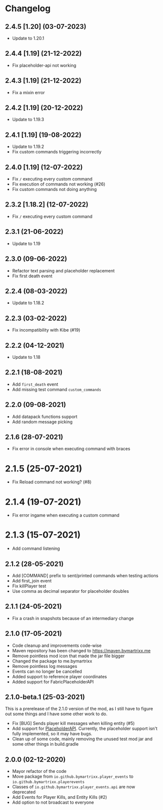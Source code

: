 # Changelog
## 2.4.5 [1.20] (03-07-2023)
- Update to 1.20.1

## 2.4.4 [1.19] (21-12-2022)
- Fix placeholder-api not working

## 2.4.3 [1.19] (21-12-2022)
- Fix a mixin error

## 2.4.2 [1.19] (20-12-2022)
- Update to 1.19.3

## 2.4.1 [1.19] (19-08-2022)
- Update to 1.19.2
- Fix custom commands triggering incorrectly

## 2.4.0 [1.19] (12-07-2022)
- Fix `/` executing every custom command
- Fix execution of commands not working (#26)
- Fix custom commands not doing anything

## 2.3.2 [1.18.2] (12-07-2022)
- Fix `/` executing every custom command

## 2.3.1 (21-06-2022)
* Update to 1.19

## 2.3.0 (09-06-2022)
* Refactor text parsing and placeholder replacement
* Fix first death event

## 2.2.4 (08-03-2022)
* Update to 1.18.2

## 2.2.3 (03-02-2022)
* Fix incompatibility with Kibe (#19)

## 2.2.2 (04-12-2021)
* Update to 1.18

## 2.2.1 (18-08-2021)
* Add `first_death` event
* Add missing test command `custom_commands`

## 2.2.0 (09-08-2021)
* Add datapack functions support
* Add random message picking

## 2.1.6 (28-07-2021)
* Fix error in console when executing command with braces

# 2.1.5 (25-07-2021)
* Fix Reload command not working? (#8)

# 2.1.4 (19-07-2021)
* Fix error ingame when executing a custom command

# 2.1.3 (15-07-2021)
* Add command listening

## 2.1.2 (28-05-2021)
* Add [COMMAND] prefix to sent/printed commands when testing actions
* Add first_join event
* Fix killPlayer test
* Use comma as decimal separator for placeholder doubles

## 2.1.1 (24-05-2021)
* Fix a crash in snapshots because of an intermediary change

## 2.1.0 (17-05-2021)
* Code cleanup and improvements code-wise
* Maven repository has been changed to https://maven.bymartrixx.me
* Remove pointless mod icon that made the jar file bigger
* Changed the package to me.bymartrixx
* Remove pointless log messages
* Events can no longer be cancelled
* Added support to reference player coordinates
* Added support for FabricPlaceholderAPI

## 2.1.0-beta.1 (25-03-2021)
This is a prerelease of the 2.1.0 version of the mod, as I still have to figure out some things and I have some other work to do.

* Fix [BUG] Sends player kill messages when killing entity (#5)
* Add support for [PlaceholderAPI](https://github.com/Patbox/FabricPlaceholderAPI). Currently, the placeholder support isn't fully implemented, so it may have bugs.
* Clean up of some code, mainly removing the unused test mod jar and some other things in build.gradle

## 2.0.0 (02-12-2020)
* Mayor refactor of the code
* Move package from `io.github.bymartrixx.player_events` to `io.github.bymartrixx.playerevents`
* Classes of `io.github.bymartrixx.player_events.api` are now deprecated
* Add Events for Player Kills, and Entity Kills (#2)
* Add option to not broadcast to everyone

